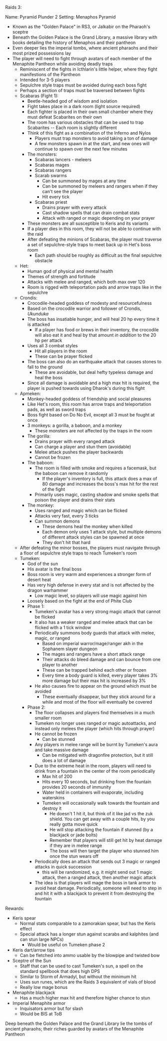 Raids 3:

Name: Pyramid Plunder 2
Setting: Menaphos Pyramid
  * Known as the "Golden Palace" in RS3, or Jalkabir on the Pharaoh's sceptre
  * Beneath the Golden Palace is the Grand Library, a massive library with books detailing the history of Menaphos and their pantheon
  * Even deeper lies the imperial tombs, where ancient pharaohs and their most prized possessions lay
  * The player will need to fight through avatars of each member of the Menaphite Pantheon while avoiding deadly traps
    * Reminiscent of the fights in Icthlarin's little helper, where they fight manifestions of the Pantheon
    * Intended for 3-5 players
    * Sepulchre style traps must be avoided during each boss fight
    * Perhaps a section of traps must be traversed between fights
    * Scabaras (Fight 1):
      * Beetle-headed god of wisdom and isolation
      * Fight takes place in a dark room (light source required)
      * Each fighter is placed in their own small chamber where they must defeat Scabarites on their own
      * The room has various obstacles that can be used to trap Scabarites -- Each room is slightly different
      * Think of this fight as a combination of the Inferno and Nylos
        * Players must trap monsters to avoid taking a ton of damage
        * A few monsters spawn in at the start, and new ones will continue to spawn over the next few minutes
      * The monsters:
        * Scabaras lancers - meleers
        * Scabaras mages
        * Scabaras rangers
        * Scarab swarms
          * Can be summoned by mages at any time
          * Can be summoned by meleers and rangers when if they can't see the player
          * Hit every tick
        * Scabaras priest
          * Drains prayer with every attack
          * Cast shadow spells that can drain combat stats
          * Attack with ranged or magic depending on your prayer
      * These monsters are all susceptible to Keris and its variants
      * If a player dies in this room, they will not be able to continue with the raid
      * After defeating the minions of Scabaras, the player must traverse a set of sepulchre-style traps to meet back up in Het's boss room
        * Each path should be roughly as difficult as the final sepulchre obstacle
    * Het:
      * Human god of physical and mental health
      * Themes of strength and fortitude
      * Attacks with melee and ranged, which both max over 120
      * Room is rigged with teleportation pads and arrow traps like in the sepulchre
    * Crondis:
      * Crocodile-headed goddess of modesty and resourcefulness
      * Based on the crocodile warrior and follower of Crondis, *Ukunduka*
      * The boss has insatiable hunger, and will heal 20 hp every time it is attacked
        * If a player has food or brews in their inventory, the crocodile will also eat it and heal by that amount *in addition* to the 20 hp per attack
      * Uses all 3 combat styles
        * Hit all players in the room
        * These can be prayer flicked
      * The boss can also do an earthquake attack that causes stones to fall to the ground
        * These are avoidable, but deal hefty typeless damage and heal the boss
      * Since all damage is avoidable and a high max hit is required, the player is pushed towards using Dharok's during this fight
    * Apmeken:
      * Monkey-headed goddess of friendship and social pleasures
      * Like Het's room, this room has arrow traps and teleportation pads, as well as sword traps
      * Boss fight based on Do No Evil, except all 3 must be fought at once
      * 3 monkeys: a gorilla, a baboon, and a monkey
        * These monsters are not affected by the traps in the room
      * The gorilla:
        * Drains prayer with every ranged attack
        * Can charge a player and stun them (avoidable)
        * Melee attack pushes the player backwards
        * Cannot be frozen
      * The baboon:
        * The room is filled with smoke and requires a facemask, but the baboon can remove it randomly
          * If the player's inventory is full, this attack does a max of 80 damage and increases the boss's max hit for the rest of the fight
        * Primarily uses magic, casting shadow and smoke spells that poison the player and drains their stats
      * The monkey:
        * Uses ranged and magic which can be flicked
        * Attacks very fast, every 3 ticks
        * Can summon demons
          * These demons heal the monkey when killed
          * Each demon only uses 1 attack style, but multiple demons of different attack styles can be spawned at once
          * They don't hit that hard
    * After defeating the minor bosses, the players must navigate through a floor of sepulchre style traps to reach Tumeken's room
    * Tumeken:
      * God of the sun
      * His avatar is the final boss
      * Boss room is very warm and experiences a stronger form of desert heat
      * Has very high defense in every stat and is not affected by the dragon warhammer
        * Low magic level, so players will use magic against him
      * Loosely based on the fight at the end of Phite Club
      * Phase 1:
        * Tumeken's avatar has a very strong magic attack that cannot be flicked
        * It also has a weaker ranged and melee attack that can be flicked with a 1 tick window
        * Periodically summons body guards that attack with melee, magic, or ranged
          * Based on imperial warror/mage/ranger akh in the Sophanem slayer dungeon
          * The mages and rangers have a short attack range
          * Their attacks do bleed damage and can bounce from one player to another
          * These can be trapped behind each other or frozen
          * Every time a body guard is killed, every player takes 3% more damage but their max hit is increased by 3%
        * He also causes fire to appear on the ground which must be avoided
          * These eventually disappear, but they stick around for a while and most of the floor will eventually be covered
      * Phase 2:
        * The floor collapses and players find themselves in a much smaller room
        * Tumeken no longer uses ranged or magic autoattacks, and instead only melees the player (which hits through prayer)
        * He cannot be frozen
          * Can be stunned
        * Any players in melee range will be burnt by Tumeken's aura and take massive damage
          * Can be mitigated with dragonfire protection, but it still does a lot of damage
        * Due to the extreme heat in the room, players will need to drink from a fountain in the center of the room periodically
          * Max hit of 200
          * Hits every 10 seconds, but drinking from the fountain provides 20 seconds of immunity
          * Water held in containers will evaporate, including waterskins
          * Tumeken will occasionally walk towards the fountain and destroy it
            * He doesn't 1 hit it, but think of it like jad vs the zuk shield. You can get away with a couple hits, by you really gotta move quick
            * He will stop attacking the fountain if stunned (by a blackjack or jade bolts)
            * Remember that players will still get hit by heat damage if they are in melee range
            * The boss will then target the player who stunned him once the stun wears off
        * Periodically does an attack that sends out 3 magic or ranged attacks in quick succession
          * this will be randomized, e.g. it might send out 1 magic attack, then a ranged attack, then another magic attack
        * The idea is that players will mage the boss in tank armor to avoid heat damage. Periodically, someone will need to step in and hit it with a blackjack to prevent it from destroying the fountain


Rewards:
  * Keris spear
    * Normal stats comparable to a zamorakian spear, but has the Keris effect
    * Special attack has a longer stun against scarabs and kalphites (and can stun large NPCs)
      * Would be useful on Tumeken phase 2
  * Keris dart/arrow tips
    * Can be fletched into ammo usable by the blowpipe and twisted bow
  * Sceptre of the Sun
    * Staff that can be used to cast Tumeken's sun, a spell on the standard spellbook that does high DPS
    * Similar to Storm of Armadyl, but without the minimum hit
    * Uses sun runes, which are the Raids 3 equivalent of vials of blood
    * Really low mage bonus
  * Menaphite blackjack
    * Has a much higher max hit and therefore higher chance to stun
  * Imperial Menaphite armor
    * Inquisators armor but for slash
    * Would be BIS at ToB



Deep beneath the Golden Palace and the Grand Library lie the tombs of ancient pharaohs; their riches guarded by avatars of the Menaphite Pantheon
